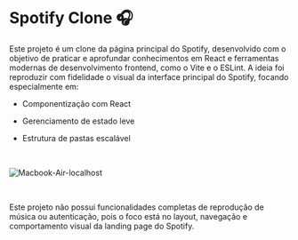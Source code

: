 # Spotify Clone 🎧
Este projeto é um clone da página principal do Spotify, desenvolvido com o objetivo de praticar e aprofundar conhecimentos em React e ferramentas modernas de desenvolvimento frontend, como o Vite e o ESLint. A ideia foi reproduzir com fidelidade o visual da interface principal do Spotify, focando especialmente em:

- Componentização com React

- Gerenciamento de estado leve

- Estrutura de pastas escalável

<br/>
  
![Macbook-Air-localhost](https://github.com/user-attachments/assets/fe9518ea-c1cf-4731-937a-13841707945b)

<br/>

Este projeto não possui funcionalidades completas de reprodução de música ou autenticação, pois o foco está no layout, navegação e comportamento visual da landing page do Spotify.

